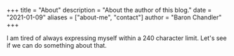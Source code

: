 +++
title = "About"
description = "About the author of this blog."
date = "2021-01-09"
aliases = ["about-me", "contact"]
author = "Baron Chandler"
+++

I am tired of always expressing myself within a 240 character limit. Let's see if we can do something about that.
